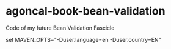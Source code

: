 # agoncal-book-bean-validation
Code of my future Bean Validation Fascicle

set MAVEN_OPTS="-Duser.language=en -Duser.country=EN"
